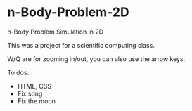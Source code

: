 # n-Body-Problem-2D

n-Body Problem Simulation in 2D 

This was a project for a scientific computing class.

W/Q are for zooming in/out, you can also use the arrow keys.

To dos:
 - HTML, CSS
 - Fix song
 - Fix the moon
 
